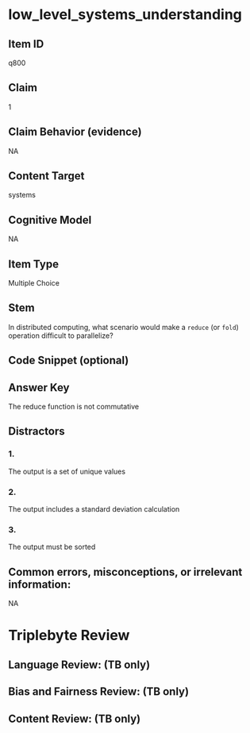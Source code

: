 # low_level_systems_understanding

## Item ID
q800

## Claim
1

## Claim Behavior (evidence)
NA

## Content Target
systems

## Cognitive Model
NA

## Item Type
Multiple Choice

## Stem
In distributed computing, what scenario would make a `reduce` (or `fold`) operation difficult to parallelize?

## Code Snippet (optional)


## Answer Key
The reduce function is not commutative

## Distractors

### 1.
The output is a set of unique values

### 2.
The output includes a standard deviation calculation

### 3.
The output must be sorted

## Common errors, misconceptions, or irrelevant information:
NA

# Triplebyte Review


## Language Review: (TB only)


## Bias and Fairness Review: (TB only)


## Content Review: (TB only)

